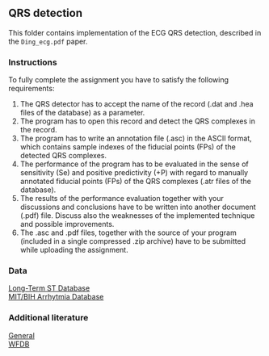 ## QRS detection
This folder contains implementation of the ECG QRS detection, described in the `Ding_ecg.pdf` paper. 

### Instructions
To fully complete the assignment you have to satisfy the following requirements: 
1. The QRS detector has to accept the name of the record (.dat and .hea files of the database) as a parameter. 
2. The program has to open this record and detect the QRS complexes in the record. 
3. The program has to write an annotation file (.asc) in the ASCII format, which contains sample indexes of the fiducial points (FPs) of the detected QRS complexes. 
4. The performance of the program has to be evaluated in the sense of sensitivity (Se) and positive predictivity (+P) with regard to manually annotated fiducial points (FPs) of the QRS complexes (.atr files of the database). 
5. The results of the performance evaluation together with your discussions and conclusions have to be written into another document (.pdf) file. Discuss also the weaknesses of the implemented technique and possible improvements. 
6. The .asc and .pdf files, together with the source of your program (included in a single compressed .zip archive) have to be submitted while uploading the assignment.

### Data
[Long-Term ST Database](https://www.physionet.org/content/ltstdb/1.0.0/)  \
[MIT/BIH Arrhytmia Database](https://www.physionet.org/content/mitdb/1.0.0/) 

### Additional literature
[General](https://lbcsi.fri.uni-lj.si/OBSS/vaje/literaturaSplosnaECG.html) \
[WFDB](https://lbcsi.fri.uni-lj.si/OBSS/vaje/literaturaWFDB.html) 
